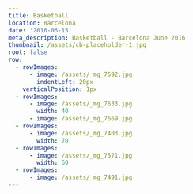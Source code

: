 ```yaml
---
title: Basketball
location: Barcelona
date: '2016-06-15'
meta_description: Basketball - Barcelona June 2016
thumbnail: /assets/cb-placeholder-1.jpg
root: false
row:
  - rowImages:
      - image: /assets/_mg_7592.jpg
        indentLeft: 20px
    verticalPosition: 1px
  - rowImages:
      - image: /assets/_mg_7633.jpg
        width: 40
      - image: /assets/_mg_7669.jpg
  - rowImages:
      - image: /assets/_mg_7403.jpg
        width: 70
  - rowImages:
      - image: /assets/_mg_7571.jpg
        width: 60
  - rowImages:
      - image: /assets/_mg_7491.jpg
---
```


